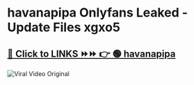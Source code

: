 
 # havanapipa Onlyfans Leaked - Update Files xgxo5

## <h2><a href="https://clipsfans.com/havanapipa&ref=git">🔗 Click to LINKS ⏩⏩ 👉 🟢 havanapipa </a></h2>

<a href="https://clipsfans.com/havanapipa&ref=git" rel="nofollow" data-target="animated-image.originalLink"><img src="https://i.ibb.co.com/xMMVF88/686577567.gif" alt="Viral Video Original" style="max-width: 100%; display: inline-block;" data-target="animated-image.originalImage"></a>

